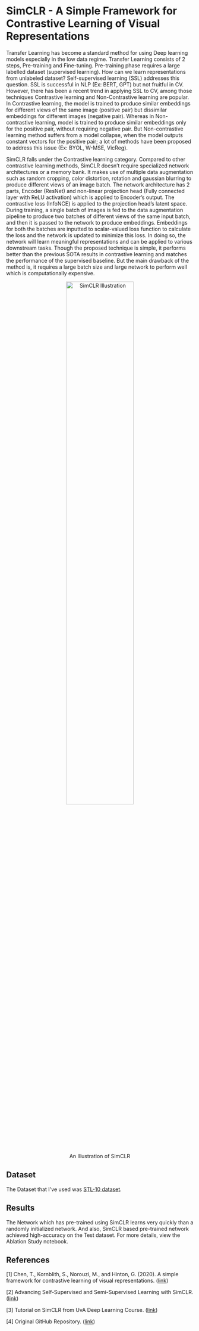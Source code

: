 # SimCLR - A Simple Framework for Contrastive Learning of Visual Representations

Transfer Learning has become a standard method for using Deep learning models especially in the low data regime. Transfer Learning consists of 2 steps, Pre-training and Fine-tuning. Pre-training phase requires a large labelled dataset (supervised learning). How can we learn representations from unlabeled dataset? Self-supervised learning (SSL) addresses this question. SSL is successful in NLP (Ex: BERT, GPT) but not fruitful in CV. However, there has been a recent trend in applying SSL to CV, among those techniques Contrastive learning and Non-Contrastive learning are popular. In Contrastive learning, the model is trained to produce similar embeddings for different views of the same image (positive pair) but dissimilar embeddings for different images (negative pair). Whereas in Non-contrastive learning, model is trained to produce similar embeddings only for the positive pair, without requiring negative pair. But Non-contrastive learning method suffers from a model collapse, when the model outputs constant vectors for the positive pair; a lot of methods have been proposed to address this issue (Ex: BYOL, W-MSE, VicReg).

SimCLR falls under the Contrastive learning category. Compared to other contrastive learning methods, SimCLR doesn’t require specialized network architectures or a memory bank. It makes use of multiple data augmentation such as random cropping, color distortion, rotation and gaussian blurring to produce different views of an image batch. The network architecture has 2 parts, Encoder (ResNet) and non-linear projection head (Fully connected layer with ReLU activation) which is applied to Encoder’s output. The contrastive loss (InfoNCE) is applied to the projection head’s latent space. During training, a single batch of images is fed to the data augmentation pipeline to produce two batches of different views of the same input batch, and then it is passed to the network to produce embeddings. Embeddings for both the batches are inputted to scalar-valued loss function to calculate the loss and the network is updated to minimize this loss. In doing so, the network will learn meaningful representations and can be applied to various downstream tasks. Though the proposed technique is simple, it performs better than the previous SOTA results in contrastive learning and matches the performance of the supervised baseline. But the main drawback of the method is, it requires a large batch size and large network to perform well which is computationally expensive.



<div align="center">
  <img width="60%" alt="SimCLR Illustration" src="https://1.bp.blogspot.com/--vH4PKpE9Yo/Xo4a2BYervI/AAAAAAAAFpM/vaFDwPXOyAokAC8Xh852DzOgEs22NhbXwCLcBGAsYHQ/s1600/image4.gif">
</div>
<div align="center">
  An Illustration of SimCLR
</div>


## Dataset
The Dataset that I've used was [STL-10 dataset](https://cs.stanford.edu/~acoates/stl10/).

## Results
The Network which has pre-trained using SimCLR learns very quickly than a randomly initialized network. And also, SimCLR based pre-trained network achieved high-accuracy on the Test dataset.
For more details, view the Ablation Study notebook.

## References
[1] Chen, T., Kornblith, S., Norouzi, M., and Hinton, G. (2020). A simple framework for contrastive learning of visual representations. ([link](https://arxiv.org/abs/2002.05709))

[2] Advancing Self-Supervised and Semi-Supervised Learning with SimCLR. ([link](https://ai.googleblog.com/2020/04/advancing-self-supervised-and-semi.html))

[3] Tutorial on SimCLR from UvA Deep Learning Course. ([link](https://uvadlc-notebooks.readthedocs.io/en/latest/tutorial_notebooks/tutorial17/SimCLR.html))

[4] Original GitHub Repository. ([link](https://github.com/google-research/simclr))
